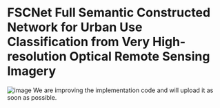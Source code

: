 # FSCNet Full Semantic Constructed Network for Urban Use Classification from Very High-resolution Optical Remote Sensing Imagery
![image](https://user-images.githubusercontent.com/117445086/199953323-552f69ab-6f47-4eac-8004-22dd9f9219f6.png)
 We are improving the implementation code and will upload it as soon as possible.
